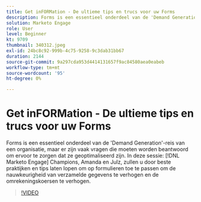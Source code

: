 ```yaml
---
title: Get inFORMation - De ultieme tips en trucs voor uw Forms
description: Forms is een essentieel onderdeel van de 'Demand Generation'-reis van een organisatie, maar er zijn vaak vragen die moeten worden beantwoord om ervoor te zorgen dat ze geoptimaliseerd zijn.
solution: Marketo Engage
role: User
level: Beginner
kt: 9709
thumbnail: 340312.jpeg
exl-id: 24bc8c92-999b-4c75-9258-9c3dab31bb67
duration: 2144
source-git-commit: 9a297cda953d4414131657f9ac84580aea0eabeb
workflow-type: tm+mt
source-wordcount: '95'
ht-degree: 0%

---
```


# Get inFORMation - De ultieme tips en trucs voor uw Forms

Forms is een essentieel onderdeel van de &#39;Demand Generation&#39;-reis van een organisatie, maar er zijn vaak vragen die moeten worden beantwoord om ervoor te zorgen dat ze geoptimaliseerd zijn. In deze sessie: [!DNL Marketo Engage] Champions, Amanda en Julz, zullen u door beste praktijken en tips laten lopen om op formulieren toe te passen om de nauwkeurigheid van verzamelde gegevens te verhogen en de omrekeningskoersen te verhogen.

>[!VIDEO](https://video.tv.adobe.com/v/340312/?quality=12&learn=on)
